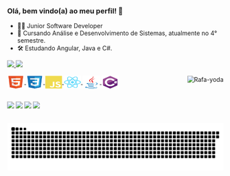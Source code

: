 ### Olá, bem vindo(a) ao meu perfil! 👋

- 👨‍💻 Junior Software Developer
- 🌱 Cursando Análise e Desenvolvimento de Sistemas, atualmente no 4° semestre.
- 🛠 Estudando Angular, Java e C#.

<div>
  <a href="https://github.com/wienerdev">
  <img height="160em" src="https://github-readme-stats.vercel.app/api?username=wienerdev&show_icons=true&theme=dark&include_all_commits=true&count_private=true"/>
  <img height="160em" src="https://github-readme-stats.vercel.app/api/top-langs/?username=wienerdev&layout=compact&langs_count=7&theme=dark"/>
</div>

  <div style="display: inline_block"><br>
  <img align="center" alt="Rafa-HTML" height="30" width="40" src="https://raw.githubusercontent.com/devicons/devicon/master/icons/html5/html5-original.svg">
  <img align="center" alt="Rafa-CSS" height="30" width="40" src="https://raw.githubusercontent.com/devicons/devicon/master/icons/css3/css3-original.svg">
  <img align="center" alt="Rafa-Js" height="30" width="40" src="https://raw.githubusercontent.com/devicons/devicon/master/icons/javascript/javascript-plain.svg">
  <img align="center" alt="Rafa-React" height="30" width="40" src="https://raw.githubusercontent.com/devicons/devicon/master/icons/react/react-original.svg">
  <img align="center" alt="Rafa-Python" height="30" width="40" src="https://raw.githubusercontent.com/devicons/devicon/master/icons/java/java-original.svg">
  <img align="center" alt="Rafa-Csharp" height="30" width="40" src="https://raw.githubusercontent.com/devicons/devicon/master/icons/csharp/csharp-original.svg">
  <img height="110em" align="right" alt="Rafa-yoda" src="https://media1.tenor.com/images/1e7a90f2a12b7a3b87b3972aeddb78a1/tenor.gif?itemid=13322953">
</div>
  
  ##
  
  <div> 
  <a href="https://instagram.com/matheus.wiener" target="_blank"><img src="https://img.shields.io/badge/-Instagram-%23E4405F?style=for-the-badge&logo=instagram&logoColor=white" target="_blank"></a> 
  <a href="https://www.linkedin.com/in/matheus-wiener" target="_blank"><img src="https://img.shields.io/badge/-LinkedIn-%230077B5?style=for-the-badge&logo=linkedin&logoColor=white" target="_blank"></a> 
  <a href = "mailto:wienerdev@outlook.com"><img src="https://img.shields.io/badge/Microsoft_Outlook-0078D4?style=for-the-badge&logo=microsoft-outlook&logoColor=white" target="_blank"></a>
  <a href = "https://api.whatsapp.com/send?phone=5561999612048"> <img src="https://img.shields.io/badge/WhatsApp-25D366?style=for-the-badge&logo=whatsapp&logoColor=white" target="_blank" </a>

  ![Snake animation](https://github.com/wienerdev/wienerdev/blob/output/github-contribution-grid-snake.svg)
    
</div>
